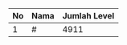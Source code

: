 | No | Nama            | Jumlah Level |
|----|-----------------|--------------|
| 1  | #    |    4911        |
